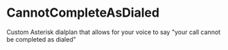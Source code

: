 # CannotCompleteAsDialed
Custom Asterisk dialplan that allows for your voice to say "your call cannot be completed as dialed"
